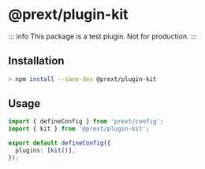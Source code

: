 # @prext/plugin-kit

::: info
This package is a test plugin. Not for production.
:::

## Installation

```bash
> npm install --save-dev @prext/plugin-kit
```

## Usage

```ts
import { defineConfig } from 'prext/config';
import { kit } from '@prext/plugin-kit';

export default defineConfig({
  plugins: [kit()],
});
```
